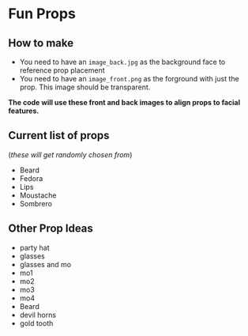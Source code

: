# Fun Props

## How to make
* You need to have an `image_back.jpg` as the background face to reference prop placement
* You need to have an `image_front.png` as the forground with just the prop.  This image should be transparent.

**The code will use these front and back images to align props to facial features.**

## Current list of props
(*these will get randomly chosen from*)
* Beard
* Fedora
* Lips
* Moustache
* Sombrero


## Other Prop Ideas
* party hat
* glasses
* glasses and mo
* mo1
* mo2
* mo3
* mo4
* Beard
* devil horns
* gold tooth

